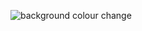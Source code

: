 ![background colour change](https://github.com/user-attachments/assets/e2343fd2-ae0a-4ed1-8775-13b852948ef1)

